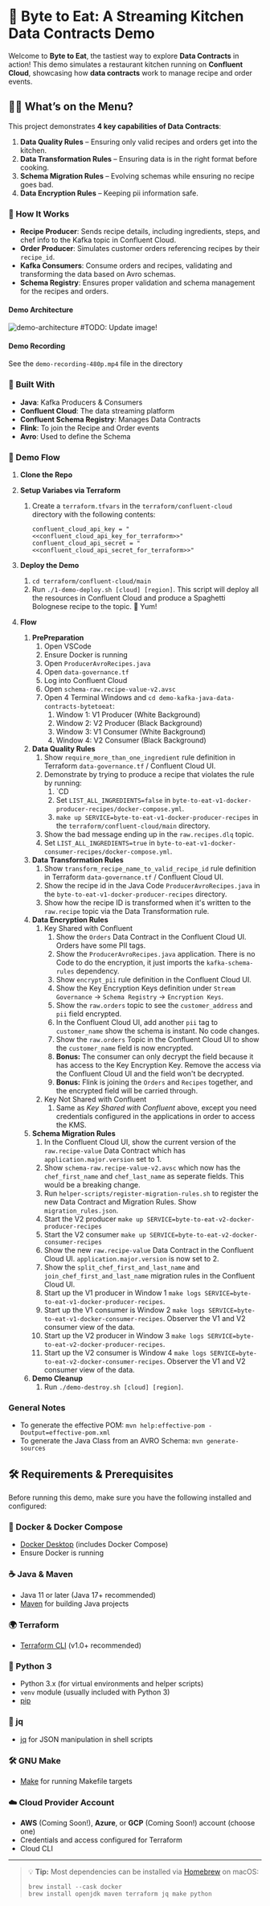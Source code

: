 # 🍝 Byte to Eat: A Streaming Kitchen Data Contracts Demo

Welcome to **Byte to Eat**, the tastiest way to explore **Data Contracts** in action!
This demo simulates a restaurant kitchen running on **Confluent Cloud**, showcasing how **data contracts** work to manage recipe and order events.

## 👨‍🍳 What’s on the Menu?

This project demonstrates **4 key capabilities of Data Contracts**:

1. **Data Quality Rules** – Ensuring only valid recipes and orders get into the kitchen.
2. **Data Transformation Rules** – Ensuring data is in the right format before cooking.
3. **Schema Migration Rules** – Evolving schemas while ensuring no recipe goes bad.
4. **Data Encryption Rules** – Keeping pii information safe.

### 🍲 How It Works

- **Recipe Producer**: Sends recipe details, including ingredients, steps, and chef info to the Kafka topic in Confluent Cloud.
- **Order Producer**: Simulates customer orders referencing recipes by their `recipe_id`.
- **Kafka Consumers**: Consume orders and recipes, validating and transforming the data based on Avro schemas.
- **Schema Registry**: Ensures proper validation and schema management for the recipes and orders.

#### Demo Architecture
![demo-architecture](demo.png)
#TODO: Update image!

#### Demo Recording
See the `demo-recording-480p.mp4` file in the directory


### 🔧 Built With

- **Java**: Kafka Producers & Consumers
- **Confluent Cloud**: The data streaming platform
- **Confluent Schema Registry**: Manages Data Contracts
- **Flink**: To join the Recipe and Order events
- **Avro**: Used to define the Schema



### 🚀 Demo Flow



1. **Clone the Repo**

2. **Setup Variabes via Terraform**
   1. Create a `terraform.tfvars` in the `terraform/confluent-cloud` directory with the following contents:

      ``` env
      confluent_cloud_api_key = "<<confluent_cloud_api_key_for_terraform>>"
      confluent_cloud_api_secret = "<<confluent_cloud_api_secret_for_terraform>>"
      ```

3. **Deploy the Demo**
   1. `cd terraform/confluent-cloud/main`
   2. Run `./1-demo-deploy.sh [cloud] [region]`. This script will deploy all the resources in Confluent Cloud and produce a Spaghetti Bolognese recipe to the topic. 🍝 Yum!

4. **Flow**
   1. **PrePreparation**
      1. Open VSCode
      2. Ensure Docker is running
      3. Open `ProducerAvroRecipes.java`
      4. Open `data-governance.tf`
      5. Log into Confluent Cloud
      6. Open `schema-raw.recipe-value-v2.avsc`
      7. Open 4 Terminal Windows and `cd demo-kafka-java-data-contracts-bytetoeat`:
         1. Window 1: V1 Producer (White Background)
         2. Window 2: V2 Producer (Black Background)
         3. Window 3: V1 Consumer (White Background)
         4. Window 4: V2 Consumer (Black Background)
   2. **Data Quality Rules**
      1. Show `require_more_than_one_ingredient` rule definition in Terraform `data-governance.tf` / Confluent Cloud UI.
      2. Demonstrate by trying to produce a recipe that violates the rule by running:
         1. `CD
         2. Set `LIST_ALL_INGREDIENTS=false` in `byte-to-eat-v1-docker-producer-recipes/docker-compose.yml`.
         3. `make up SERVICE=byte-to-eat-v1-docker-producer-recipes` in the `terraform/confluent-cloud/main` directory.
      3. Show the bad message ending up in the `raw.recipes.dlq` topic.
      4. Set `LIST_ALL_INGREDIENTS=true` in `byte-to-eat-v1-docker-consumer-recipes/docker-compose.yml`.
   3. **Data Transformation Rules**
      1. Show `transform_recipe_name_to_valid_recipe_id` rule definition in Terraform `data-governance.tf` / Confluent Cloud UI.
      2. Show the recipe id in the Java Code `ProducerAvroRecipes.java` in the `byte-to-eat-v1-docker-producer-recipes` directory.
      3. Show how the recipe ID is transformed when it's written to the `raw.recipe` topic via the Data Transformation rule.
   4. **Data Encryption Rules**
      1. Key Shared with Confluent
          1. Show the `Orders` Data Contract in the Confluent Cloud UI. Orders have some PII tags.
          2. Show the `ProducerAvroRecipes.java` application. There is no Code to do the encryption, it just imports the `kafka-schema-rules` dependency.
          3. Show `encrypt_pii` rule definition in the Confluent Cloud UI.
          4. Show the Key Encryption Keys definition under `Stream Governance` -> `Schema Registry` -> `Encryption Keys`.
          5. Show the `raw.orders` topic to see the `customer_address` and `pii` field encrypted.
          6. In the Confluent Cloud UI, add another `pii` tag to `customer_name` show the schema is instant. No code changes.
          7. Show the `raw.orders` Topic in the Confluent Cloud UI to show the `customer_name` field is now encrypted.
          8. **Bonus:** The consumer can only decrypt the field because it has access to the Key Encryption Key. Remove the access via the Confluent Cloud UI and the field won't be decrypted.
          9. **Bonus:** Flink is joining the `Orders` and `Recipes` together, and the encrypted field will be carried through.
      2. Key Not Shared with Confluent
         1. Same as *Key Shared with Confluent* above, except you need credentials configured in the applications in order to access the KMS.
   5. **Schema Migration Rules**
      1. In the Confluent Cloud UI, show the current version of the `raw.recipe-value` Data Contract which has `application.major.version` set to 1.
      2. Show `schema-raw.recipe-value-v2.avsc` which now has the `chef_first_name` and `chef_last_name` as seperate fields. This would be a breaking change.
      3. Run `helper-scripts/register-migration-rules.sh` to register the new Data Contract and Migration Rules. Show `migration_rules.json`.
      4. Start the V2 producer `make up SERVICE=byte-to-eat-v2-docker-producer-recipes`
      5. Start the V2 consumer `make up SERVICE=byte-to-eat-v2-docker-consumer-recipes`
      6. Show the new `raw.recipe-value` Data Contract in the Confluent Cloud UI. `application.major.version` is now set to 2.
      7. Show the `split_chef_first_and_last_name` and `join_chef_first_and_last_name` migration rules in the Confluent Cloud UI.
      8. Start up the V1 producer in Window 1 `make logs SERVICE=byte-to-eat-v1-docker-producer-recipes`.
      9. Start up the V1 consumer is Window 2 `make logs SERVICE=byte-to-eat-v1-docker-consumer-recipes`. Observer the V1 and V2 consumer view of the data.
      10. Start up the V2 producer in Window 3 `make logs SERVICE=byte-to-eat-v2-docker-producer-recipes`.
      11. Start up the V2 consumer is Window 4 `make logs SERVICE=byte-to-eat-v2-docker-consumer-recipes`. Observer the V1 and V2 consumer view of the data.
   6. **Demo Cleanup**
       1. Run `./demo-destroy.sh [cloud] [region]`.

### General Notes

- To generate the effective POM: `mvn help:effective-pom -Doutput=effective-pom.xml`
- To generate the Java Class from an AVRO Schema: `mvn generate-sources`

## 🛠️ Requirements & Prerequisites

Before running this demo, make sure you have the following installed and configured:

### 🐳 Docker & Docker Compose
- [Docker Desktop](https://www.docker.com/products/docker-desktop/) (includes Docker Compose)
- Ensure Docker is running

### ☕ Java & Maven
- Java 11 or later (Java 17+ recommended)
- [Maven](https://maven.apache.org/) for building Java projects

### 🌍 Terraform
- [Terraform CLI](https://developer.hashicorp.com/terraform/downloads) (v1.0+ recommended)

### 🐍 Python 3
- Python 3.x (for virtual environments and helper scripts)
- `venv` module (usually included with Python 3)
- [pip](https://pip.pypa.io/en/stable/installation/)

### 🧰 jq
- [jq](https://stedolan.github.io/jq/) for JSON manipulation in shell scripts

### 🛠️ GNU Make
- [Make](https://www.gnu.org/software/make/) for running Makefile targets

### ☁️ Cloud Provider Account
- **AWS** (Coming Soon!), **Azure**, or **GCP** (Coming Soon!) account (choose one)
- Credentials and access configured for Terraform
- Cloud CLI

---

> 💡 **Tip:**
> Most dependencies can be installed via [Homebrew](https://brew.sh/) on macOS:
> ```
> brew install --cask docker
> brew install openjdk maven terraform jq make python
> ```
